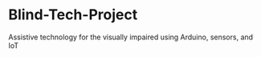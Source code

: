 # Blind-Tech-Project
Assistive technology for the visually impaired using Arduino, sensors, and IoT
